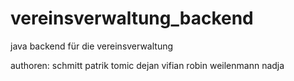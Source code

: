 # vereinsverwaltung_backend
java backend für die vereinsverwaltung


authoren: schmitt patrik tomic dejan vifian robin weilenmann nadja
